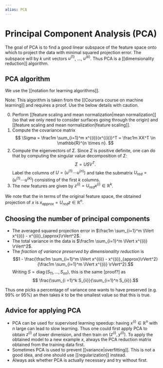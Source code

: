 ```yaml
---
alias: PCA
---
```

# Principal Component Analysis (PCA)

The goal of PCA is to find a good linear subspace of the feature space onto which to project the data with minimal squared projection error. The subspace will by $k$ unit vectors $u^{(1)}$, ..., $u^{(k)}$. Thus PCA is a [[dimensionality reduction]] algorithm.

## PCA algorithm

We use the [[notation for learning algorithms]]. 

Note: This algorithm is taken from the [[Coursera course on machine learning]] and requires a proof. Use the below details with caution.

0. Perform [[feature scaling and mean normalization|mean normalization]] (so that we only need to consider surfaces going through the origin) and [[feature scaling and mean normalization|feature scaling]].
1. Compute the covariance matrix
	$$
	\Sigma = \frac1m \sum_{i=1}^m x^{(i)}(x^{(i)})^T = \frac1m XX^T \in \mathbb{R}^{n \times n}.
	$$
1. Compute the eigenvectors of $\Sigma$. Since $\Sigma$ is positive definite, one can do that by computing the singular value decomposition of $\Sigma$: $$\Sigma = USV^T.$$ Label the columns of $U = (u^{(1)} \cdots u^{(n)})$ and take the submatrix $U_{red} = (u^{(1)} \cdots u^{(k)})$ consisting of the first $k$ columns.
2. The new features are given by $z^{(i)} = U_{red}x^{(i)} \in\mathbb{R}^k$.

We note that the in terms of the original feature space, the obtained projection of $x$ is $x_{approx} = U_{red} z \in \mathbb{R}^n$.

## Choosing the number of principal components

- The averaged squared projection error in $\frac1m \sum_{i=1}^m \lVert x^{(i)} - x^{(i)}_{approx}\rVert^2$.
- The total variance in the data is $\frac1m \sum_{i=1}^m \lVert x^{(i)} \rVert^2$.
- The *fraction of variance preserved by dimensionality reduction* is $$1 - \frac{\frac1m \sum_{i=1}^m \lVert x^{(i)} - x^{(i)}_{approx}\rVert^2}{\frac1m \sum_{i=1}^m \lVert x^{(i)} \rVert^2}.$$ Writing $S = \operatorname{diag}(S_{11},\,\dots,\,S_{nn})$, this is the same [proof?] as $$ \frac{\sum_{i =1}^k S_{ii}}{\sum_{i=1}^n S_{ii}}.$$

Thus one picks a percentage of variance one wants to have preserved (e.g. 99% or 95%) an then takes $k$ to be the smallest value so that this is true.

## Advice for applying PCA

- PCA can be used for supervised learning speedup: having $x^{(i)} \in \mathbb{R}^n$ with $n$ large can lead to slow learning. Thus one could first apply PCA to obtain $z^{(i)}$ of lower dimension, and then train on $(z^{(i)},\, y^{(i)})$. To apply the obtained model to a new example $x$, always the PCA reduction matrix obtained from the training data first.
- Sometimes PCA is used to prevent [[variance|overfitting]]. This is not a good idea, and one should use [[regularization]] instead.
- Always ask whether PCA is actually necessary and try without first.